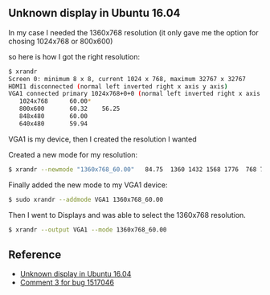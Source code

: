 ## Unknown display in Ubuntu 16.04

In my case I needed the 1360x768 resolution (it only gave me the option for chosing 1024x768 or 800x600)

so here is how I got the right resolution:
```sh
$ xrandr
Screen 0: minimum 8 x 8, current 1024 x 768, maximum 32767 x 32767
HDMI1 disconnected (normal left inverted right x axis y axis)
VGA1 connected primary 1024x768+0+0 (normal left inverted right x axis y axis) 0mm x 0mm
   1024x768      60.00* 
   800x600       60.32    56.25  
   848x480       60.00  
   640x480       59.94 
```

VGA1 is my device, then I created the resolution I wanted

Created a new mode for my resolution:
```sh
$ xrandr --newmode "1360x768_60.00"   84.75  1360 1432 1568 1776  768 771 781 798 -hsync +vsync
```

Finally added the new mode to my VGA1 device:
```sh
$ sudo xrandr --addmode VGA1 1360x768_60.00
```

Then I went to Displays and was able to select the 1360x768 resolution.

```sh
$ xrandr --output VGA1 --mode 1360x768_60.00
```

## Reference
- [Unknown display in Ubuntu 16.04](https://askubuntu.com/questions/860735/unknown-display-in-ubuntu-16-04/927635)
- [Comment 3 for bug 1517046](https://bugs.launchpad.net/ubuntu/+source/xorg-server/+bug/1517046/comments/3)